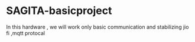 # SAGITA-basicproject
In this hardware , we will work only basic communication and stabilizing jio fi ,mqtt protocal 
